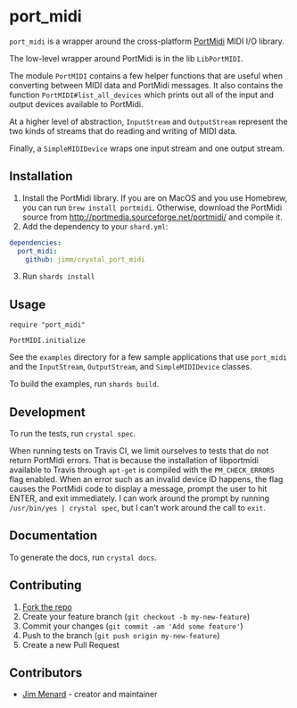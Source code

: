 # port_midi

`port_midi` is a wrapper around the cross-platform
[PortMidi](http://portmedia.sourceforge.net/portmidi/) MIDI I/O library.

The low-level wrapper around PortMidi is in the lib `LibPortMIDI`.

The module `PortMIDI` contains a few helper functions that are useful when
converting between MIDI data and PortMidi messages. It also contains the
function `PortMIDI#list_all_devices` which prints out all of the input and
output devices available to PortMidi.

At a higher level of abstraction, `InputStream` and `OutputStream` represent
the two kinds of streams that do reading and writing of MIDI data.

Finally, a `SimpleMIDIDevice` wraps one input stream and one output stream.

## Installation

1. Install the PortMidi library. If you are on MacOS and you use Homebrew,
   you can run `brew install portmidi`. Otherwise, download the PortMidi
   source from http://portmedia.sourceforge.net/portmidi/ and compile it.
2. Add the dependency to your `shard.yml`:
```yaml
dependencies:
  port_midi:
    github: jimm/crystal_port_midi
```
3. Run `shards install`

## Usage

```crystal
require "port_midi"

PortMIDI.initialize
```

See the `examples` directory for a few sample applications that use
`port_midi` and the `InputStream`, `OutputStream`, and `SimpleMIDIDevice`
classes.

To build the examples, run `shards build`.

## Development

To run the tests, run `crystal spec`.

When running tests on Travis CI, we limit ourselves to tests that do not
return PortMidi errors. That is because the installation of libportmidi
available to Travis through `apt-get` is compiled with the `PM_CHECK_ERRORS`
flag enabled. When an error such as an invalid device ID happens, the flag
causes the PortMidi code to display a message, prompt the user to hit ENTER,
and exit immediately. I can work around the prompt by running `/usr/bin/yes
| crystal spec`, but I can't work around the call to `exit`.

## Documentation

To generate the docs, run `crystal docs`.

## Contributing

1. [Fork the repo](https://github.com/jimm/port_midi/fork)
2. Create your feature branch (`git checkout -b my-new-feature`)
3. Commit your changes (`git commit -am 'Add some feature'`)
4. Push to the branch (`git push origin my-new-feature`)
5. Create a new Pull Request

## Contributors

- [Jim Menard](https://github.com/jimm) - creator and maintainer
